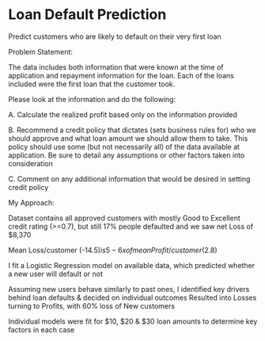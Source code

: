 # Loan Default Prediction
Predict customers who are likely to default on their very first loan

Problem Statement:

The data includes both information that were known at the time of application and repayment information for the loan. 
Each of the loans included were the first loan that the customer took.

Please look at the information and do the following:

A. Calculate the realized profit based only on the information provided

B. Recommend a credit policy that dictates (sets business rules for) who we should approve and what loan amount we should allow them to take. This policy should use some (but not necessarily all) of the data available at application. Be sure to detail any assumptions or other factors taken into consideration

C. Comment on any additional information that would be desired in setting credit policy


My Approach:

Dataset contains all approved customers with mostly Good to Excellent credit rating (>=0.7), but still 17% people defaulted and we saw net Loss of $8,370

Mean Loss/customer (-$14.5) is 5-6x of mean Profit/customer ($2.8)

I fit a Logistic Regression model on available data, which predicted whether a new user will default or not

Assuming new users behave similarly to past ones, I identified key drivers behind loan defaults & decided on individual outcomes
Resulted into Losses turning to Profits, with 60% loss of New customers

Individual models were fit for $10, $20 & $30 loan amounts to determine key factors in each case
